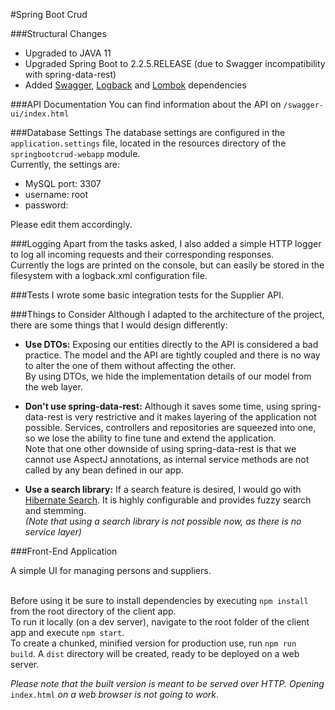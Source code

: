 #Spring Boot Crud

###Structural Changes
* Upgraded to JAVA 11
* Upgraded Spring Boot to 2.2.5.RELEASE (due to Swagger incompatibility with spring-data-rest)
* Added [Swagger](https://swagger.io/), [Logback](http://logback.qos.ch/) and [Lombok](https://projectlombok.org/) dependencies

###API Documentation
You can find information about the API on 
`/swagger-ui/index.html`

###Database Settings
The database settings are configured in the `application.settings` file, located in the resources directory of the 
`springbootcrud-webapp` module. <br>
Currently, the settings are:
* MySQL port: 3307
* username: root
* password: <no-password>

Please edit them accordingly.

###Logging
Apart from the tasks asked, I also added a simple HTTP logger to log all incoming requests and their corresponding
responses.<br>
Currently the logs are printed on the console, but can easily be stored in the filesystem with a logback.xml configuration
file.

###Tests
I wrote some basic integration tests for the Supplier API.

###Things to Consider
Although I adapted to the architecture of the project, there are some things that I would design differently:<br>
* __Use DTOs:__ Exposing our entities directly to the API is considered a bad practice. The model and the API are 
tightly coupled and there is no way to alter the one of them without affecting the other.<br>
By using DTOs, we hide the implementation details of our model from the web layer.

* __Don't use spring-data-rest:__ Although it saves some time, using spring-data-rest is very restrictive and it makes layering of the application not possible. 
Services, controllers and repositories are squeezed into one, so we lose the ability to fine tune and extend the application.<br>
Note that one other downside of using spring-data-rest is that we cannot use AspectJ annotations, as internal service methods are not
called by any bean defined in our app. 

* __Use a search library:__ If a search feature is desired, I would go with [Hibernate Search](https://hibernate.org/search/). 
It is highly configurable and provides fuzzy search and stemming.<br>
_(Note that using a search library is not possible now, as there is no service layer)_


###Front-End Application

A simple UI for managing persons and suppliers.<br><br>

Before using it be sure to install dependencies by executing `npm install` from the root directory
of the client app.<br>
To run it locally (on a dev server), navigate to the root folder of the client app and execute `npm start`.<br>
To create a chunked, minified version for production use, run `npm run build`. A `dist` directory will be created, ready 
to be deployed on a web server.<br>

_Please note that the built version is meant to be served over HTTP. Opening_ `index.html` _on a
web browser is not going to work_.
